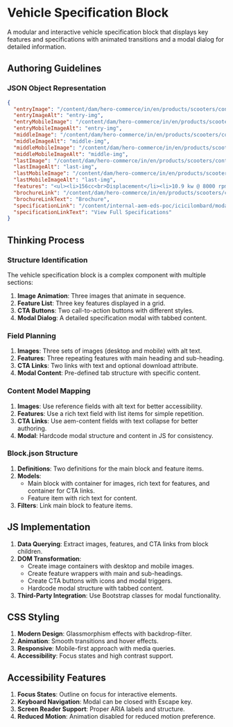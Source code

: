 
# Vehicle Specification Block

A modular and interactive vehicle specification block that displays key features and specifications with animated transitions and a modal dialog for detailed information.

## Authoring Guidelines

### JSON Object Representation
```json
{
  "entryImage": "/content/dam/hero-commerce/in/en/products/scooters/content-fragments/xoom-160/assets/specification/Xoom_160_Web_01.png",
  "entryImageAlt": "entry-img",
  "entryMobileImage": "/content/dam/hero-commerce/in/en/products/scooters/content-fragments/xoom-160/assets/specification/Xoom_160_Mob_01.png",
  "entryMobileImageAlt": "entry-img",
  "middleImage": "/content/dam/hero-commerce/in/en/products/scooters/content-fragments/xoom-160/assets/specification/Xoom_160_Web_02.png",
  "middleImageAlt": "middle-img",
  "middleMobileImage": "/content/dam/hero-commerce/in/en/products/scooters/content-fragments/xoom-160/assets/specification/Xoom_160_Mob_02.png",
  "middleMobileImageAlt": "middle-img",
  "lastImage": "/content/dam/hero-commerce/in/en/products/scooters/content-fragments/xoom-160/assets/specification/Xoom_160_Web_03.png",
  "lastImageAlt": "last-img",
  "lastMobileImage": "/content/dam/hero-commerce/in/en/products/scooters/content-fragments/xoom-160/assets/specification/Xoom_160_Mob_03.png",
  "lastMobileImageAlt": "last-img",
  "features": "<ul><li>156cc<br>Displacement</li><li>10.9 kw @ 8000 rpm<br>Max Power (bhp/rpm)</li><li>14 Nm @ 6500 rpm<br>Max Torque (NM/rpm)</li></ul>",
  "brochureLink": "/content/dam/hero-commerce/in/en/products/scooters/content-fragments/xoom-125/assets/pdf/xoom_160_Leaflet.pdf",
  "brochureLinkText": "Brochure",
  "specificationLink": "/content/internal-aem-eds-poc/icicilombard/modals/specification",
  "specificationLinkText": "View Full Specifications"
}
```

## Thinking Process

### Structure Identification
The vehicle specification block is a complex component with multiple sections:
1. **Image Animation**: Three images that animate in sequence.
2. **Feature List**: Three key features displayed in a grid.
3. **CTA Buttons**: Two call-to-action buttons with different styles.
4. **Modal Dialog**: A detailed specification modal with tabbed content.

### Field Planning
1. **Images**: Three sets of images (desktop and mobile) with alt text.
2. **Features**: Three repeating features with main heading and sub-heading.
3. **CTA Links**: Two links with text and optional download attribute.
4. **Modal Content**: Pre-defined tab structure with specific content.

### Content Model Mapping
1. **Images**: Use reference fields with alt text for better accessibility.
2. **Features**: Use a rich text field with list items for simple repetition.
3. **CTA Links**: Use aem-content fields with text collapse for better authoring.
4. **Modal**: Hardcode modal structure and content in JS for consistency.

### Block.json Structure
1. **Definitions**: Two definitions for the main block and feature items.
2. **Models**:
   - Main block with container for images, rich text for features, and container for CTA links.
   - Feature item with rich text for content.
3. **Filters**: Link main block to feature items.

## JS Implementation
1. **Data Querying**: Extract images, features, and CTA links from block children.
2. **DOM Transformation**:
   - Create image containers with desktop and mobile images.
   - Create feature wrappers with main and sub-headings.
   - Create CTA buttons with icons and modal triggers.
   - Hardcode modal structure with tabbed content.
3. **Third-Party Integration**: Use Bootstrap classes for modal functionality.

## CSS Styling
1. **Modern Design**: Glassmorphism effects with backdrop-filter.
2. **Animation**: Smooth transitions and hover effects.
3. **Responsive**: Mobile-first approach with media queries.
4. **Accessibility**: Focus states and high contrast support.

## Accessibility Features
1. **Focus States**: Outline on focus for interactive elements.
2. **Keyboard Navigation**: Modal can be closed with Escape key.
3. **Screen Reader Support**: Proper ARIA labels and structure.
4. **Reduced Motion**: Animation disabled for reduced motion preference.
    